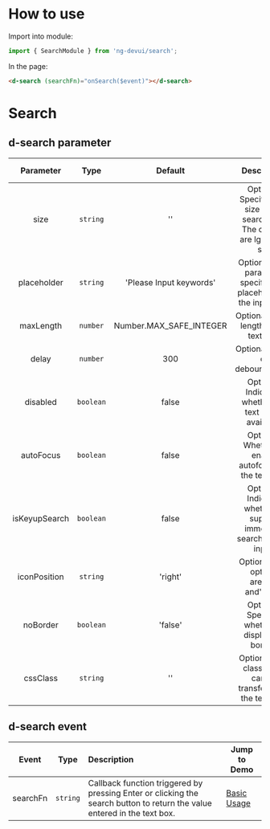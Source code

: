 # How to use
Import into module:
```ts
import { SearchModule } from 'ng-devui/search';
```

In the page:
```html
<d-search (searchFn)="onSearch($event)"></d-search>
```
# Search

## d-search parameter

| Parameter | Type | Default | Description | Jump to Demo |Global Config| 
| :----------------: | :-----------: | :-------: | :---------------------: | :-------------------------------------- | ----------------------------------------------------- |
| size | `string` |'' | Optional. Specifies the size of the search box. The options are lg, '', and sm. | [Basic Usage](demo#basic-usage) |
| placeholder | `string` |'Please Input keywords' | Optional. This parameter specifies the placeholder in the input box. |
| maxLength | `number` | Number.MAX_SAFE_INTEGER | Optional. Max-length of the text box. | [NgModel](demo#bidirectional-binding) |
| delay | `number` | 300 | Optional. Delay of debounceTime. |
| disabled | `boolean` | false | Optional. Indicating whether the text box is available. | [Basic Usage](demo#basic-usage)
| autoFocus | `boolean` | false | Optional. Whether to enable autofocus for the text box. | [Auto Focus](demo#auto-focus) |
| isKeyupSearch | `boolean` | false | Optional. Indicates whether to support immediate searchFn after input. | [Basic Usage](demo#basic-usage) |
| iconPosition | `string` | 'right' | Optional. The options are'left' and'right'.| [Left Search Icon](demo#icon-left)|
| noBorder  | `boolean` |          'false'          | Optional. Specifies whether to display the border. | [Left Search Icon](demo#icon-left) |
| cssClass | `string` |'' | Optional. The class name can be transferred to the text box. | |

## d-search event

| Event | Type | Description | Jump to Demo |
| :------: | :------: | :--------------------------------------------------- | ------------------------------------------- |
| searchFn | `string` | Callback function triggered by pressing Enter or clicking the search button to return the value entered in the text box. | [Basic Usage](demo#basic-usage) |
